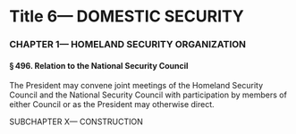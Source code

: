 
# Title 6— DOMESTIC SECURITY
### CHAPTER 1— HOMELAND SECURITY ORGANIZATION
#### § 496. Relation to the National Security Council

The President may convene joint meetings of the Homeland Security Council and the National Security Council with participation by members of either Council or as the President may otherwise direct.

SUBCHAPTER X— CONSTRUCTION
